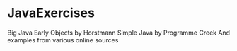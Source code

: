 # JavaExercises
  Big Java Early Objects by Horstmann
  Simple Java by Programme Creek
  And examples from various online sources 
